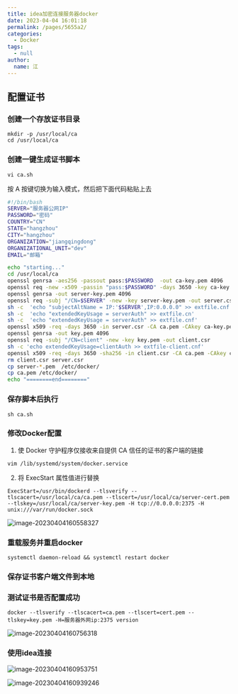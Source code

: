 ```yaml
---
title: idea加密连接服务器docker
date: 2023-04-04 16:01:18
permalink: /pages/5655a2/
categories: 
  - Docker
tags: 
  - null
author: 
  name: 江
---
```

## 配置证书

### 创建一个存放证书目录

```shell
mkdir -p /usr/local/ca
cd /usr/local/ca
```

### 创建一键生成证书脚本

```
vi ca.sh
```

按 A 按键切换为输入模式，然后把下面代码粘贴上去

```sh
#!/bin/bash
SERVER="服务器公网IP"
PASSWORD="密码"
COUNTRY="CN"
STATE="hangzhou"
CITY="hangzhou"
ORGANIZATION="jiangqingdong"
ORGANIZATIONAL_UNIT="dev"
EMAIL="邮箱"

echo "starting..."
cd /usr/local/ca
openssl genrsa -aes256 -passout pass:$PASSWORD  -out ca-key.pem 4096
openssl req -new -x509 -passin "pass:$PASSWORD" -days 3650 -key ca-key.pem -sha256 -out ca.pem -subj "/C=$COUNTRY/ST=$STATE/L=$CITY/O=$ORGANIZATION/OU=$ORGANIZATIONAL_UNIT/CN=$SERVER/emailAddress=$EMAIL"
openssl genrsa -out server-key.pem 4096
openssl req -subj "/CN=$SERVER" -new -key server-key.pem -out server.csr
sh -c  'echo "subjectAltName = IP:'$SERVER',IP:0.0.0.0" >> extfile.cnf'
sh -c  'echo "extendedKeyUsage = serverAuth" >> extfile.cn'
sh -c  'echo "extendedKeyUsage = serverAuth" >> extfile.cnf'
openssl x509 -req -days 3650 -in server.csr -CA ca.pem -CAkey ca-key.pem -passin "pass:$PASSWORD" -CAcreateserial -out server-cert.pem -extfile extfile.cnf
openssl genrsa -out key.pem 4096
openssl req -subj "/CN=client" -new -key key.pem -out client.csr
sh -c 'echo extendedKeyUsage=clientAuth >> extfile-client.cnf'
openssl x509 -req -days 3650 -sha256 -in client.csr -CA ca.pem -CAkey ca-key.pem -passin "pass:$PASSWORD" -CAcreateserial -out cert.pem -extfile extfile-client.cnf
rm client.csr server.csr
cp server-*.pem  /etc/docker/
cp ca.pem /etc/docker/
echo "========end========"
```

### 保存脚本后执行

```shell
sh ca.sh
```

### 修改Docker配置

1.  使 Docker 守护程序仅接收来自提供 CA 信任的证书的客户端的链接

```shell
vim /lib/systemd/system/docker.service
```

2.  将 ExecStart 属性值进行替换

```shell
ExecStart=/usr/bin/dockerd --tlsverify --tlscacert=/usr/local/ca/ca.pem --tlscert=/usr/local/ca/server-cert.pem --tlskey=/usr/local/ca/server-key.pem -H tcp://0.0.0.0:2375 -H unix:///var/run/docker.sock
```

![image-20230404160558327](https://img.jssjqd.cn/202304041605818.png)

### 重载服务并重启docker

```shell
systemctl daemon-reload && systemctl restart docker
```

### 保存证书客户端文件到本地

### 测试证书是否配置成功

```shell
docker --tlsverify --tlscacert=ca.pem --tlscert=cert.pem --tlskey=key.pem -H=服务器外网ip:2375 version
```

![image-20230404160756318](https://img.jssjqd.cn/202304101618722.png)

### 使用idea连接

![image-20230404160953751](https://img.jssjqd.cn/202304101618331.png)

![image-20230404160939246](https://img.jssjqd.cn/202304101618488.png)